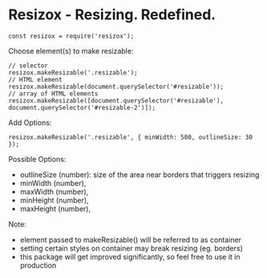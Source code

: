 # Resizox - Resizing. Redefined.

`const resizox = require('resizox');`

Choose element(s) to make resizable:
```
// selector
resizox.makeResizable('.resizable');
// HTML element
resizox.makeResizable(document.querySelector('#resizable'));
// array of HTML elements
resizox.makeResizable([document.querySelector('#resizable'), document.querySelector('#resizable-2')]);
```

Add Options:
```
resizox.makeResizable('.resizable', { minWidth: 500, outlineSize: 30 });
```

Possible Options:
  - outlineSize (number): size of the area near borders that triggers resizing
  - minWidth (number),
  - maxWidth (number),  
  - minHeight (number),
  - maxHeight (number),

Note:
  - element passed to makeResizable() will be referred to as container
  - setting certain styles on container may break resizing (eg. borders)
  - this package will get improved significantly, so feel free to use it in production
